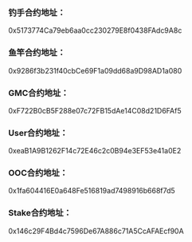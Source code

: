 ### 钓手合约地址：
0x5173774Ca79eb6aa0cc230279E8f0438FAdc9A8c
### 鱼竿合约地址：
0x9286f3b231f40cbCe69F1a09dd68a9D98AD1a080
### GMC合约地址：
0xF722B0cB5F288e07c72FB15dAe14C08d21D6FAf5
### User合约地址：
0xeaB1A9B1262F14c72E46c2c0B94e3EF53e41a0E2
### OOC合约地址：
0x1fa604416E0a648Fe516819ad7498916b668f7d5
### Stake合约地址：
0x146c29F4Bd4c7596De67A886c71A5CcAFAEcf90A